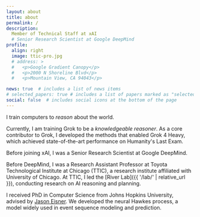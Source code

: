 ```yaml
---
layout: about
title: about
permalink: /
description: 
  Member of Technical Staff at xAI
  # Senior Research Scientist at Google DeepMind
profile:
  align: right
  image: ttic-pro.jpg
  # address: >
  #   <p>Google Gradient Canopy</p>
  #   <p>2000 N Shoreline Blvd</p>
  #   <p>Mountain View, CA 94043</p>

news: true  # includes a list of news items
# selected_papers: true # includes a list of papers marked as "selected={true}"
social: false  # includes social icons at the bottom of the page
---
```


<!-- I am a computer scientist.  -->
<!-- I am currently a Research Assistant Professor at Toyota Technological Institute at Chicago (TTIC).  -->
I train computers to *reason* about the world.

Currently, I am training Grok to be a *knowledgeable reasoner*.
As a core contributor to Grok, I developed the methods that enabled Grok 4 Heavy, which achieved state-of-the-art performance on Humanity's Last Exam.

Before joining xAI, I was a Senior Research Scientist at Google DeepMind.

Before DeepMind, I was a Research Assistant Professor at Toyota Technological Institute at Chicago (TTIC), a research institute affiliated with University of Chicago.
At TTIC, I led the [River Lab]({{ '/lab/' | relative_url }}), conducting research on AI reasoning and planning.

I received PhD in Computer Science from Johns Hopkins University, advised by [Jason Eisner](https://www.cs.jhu.edu/~jason/).
We developed the neural Hawkes process, a model widely used in event sequence modeling and prediction.


<!-- I develop machine learning methods for reasoning about real-world events. 
My research spans machine learning and natural language processing.
Currently, I am most interested in
- developing neural and neuro-symbolic methods;
- harnessing and improving the reasoning capabilities of large language models;
- building world models that learn from real-world interactions. -->

<!-- **I am looking for talented undergrad/Masters/PhD students to work with on interesting research projects. Please read [this post]({{ '/recruitment/' | relative_url }}) for more details.** -->
<!-- **I am currently looking for 1--2 research assistants. Please read [this post]({{ '/recruitment/' | relative_url }}) for more details.** -->

<!-- I am also a Visiting Scientist at Toyota Technological Institute at Chicago (TTIC), affiliated with University of Chicago.  -->
<!-- Previously, I was a Research Assistant Professor at TTIC.  -->
<!-- I work closely with my [research students]({{ '/students/' | relative_url }}). -->
<!-- My research students can be found [HERE]({{ '/students/' | relative_url }}).  -->

<!-- **<span style="color:red">I am always looking for self-motivated students to work together.</span>** -->
<!-- If you are interested, please email me at  -->
<!-- <a href="mailto:hongyuan@ttic.edu">hongyuan@ttic.edu</a> -->
<!-- with the subject "Student collaborator - Your Name". Thank you! -->


<!-- I am committed to promoting diversity, equity, and inclusion (DEI). 
I am a faculty facilitator for [Girls Who Code](https://girlswhocode.com/).  -->

<!-- **<span style="color:red">I am on job market for tenure-track faculty positions starting in 2024.</span>** -->
